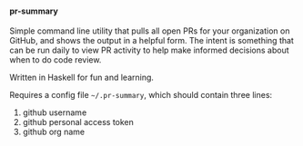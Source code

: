 #### pr-summary

Simple command line utility that pulls all open PRs for your organization on GitHub, and shows the output in a helpful form. The intent is something that can be run daily to view PR activity to help make informed decisions about when to do code review.

Written in Haskell for fun and learning.

Requires a config file `~/.pr-summary`, which should contain three lines:
1. github username
2. github personal access token
3. github org name

